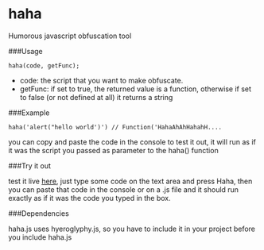 haha
====

Humorous javascript obfuscation tool

###Usage

`haha(code, getFunc);`

+ code: the script that you want to make obfuscate.
+ getFunc: if set to true, the returned value is a function, otherwise if set to false (or not defined at all) it returns a string

###Example

`haha('alert("hello world')') // Function('HahaAhAhHahahH....`

you can copy and paste the code in the console to test it out, it will run as if it was the script you passed as parameter to the haha() function

###Try it out

test it live [here](http://cazala.github.io/haha), just type some code on the text area and press Haha, then you can paste that code in the console or on a .js file and it should run exactly as if it was the code you typed in the box.

###Dependencies

haha.js uses hyeroglyphy.js, so you have to include it in your project before you include haha.js

